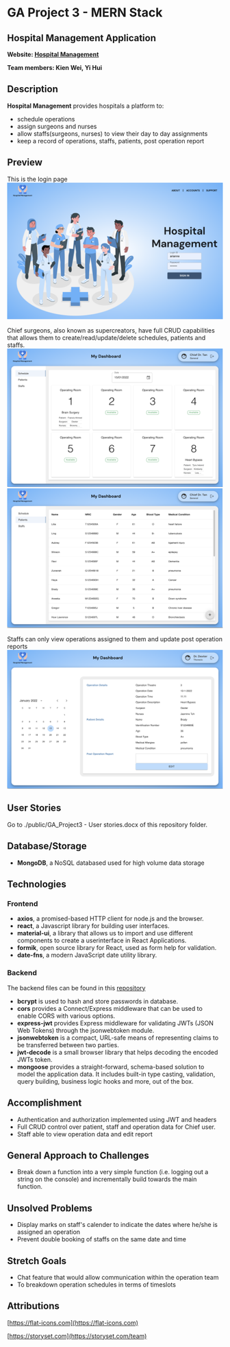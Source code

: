 # GA Project 3 - MERN Stack

## Hospital Management Application

**Website: [Hospital Management](https://hospital-management-fe.herokuapp.com/)**

**Team members: Kien Wei, Yi Hui**

## Description

**Hospital Management** provides hospitals a platform to:

- schedule operations
- assign surgeons and nurses
- allow staffs(surgeons, nurses) to view their day to day assignments
- keep a record of operations, staffs, patients, post operation report

## Preview

This is the login page
![Login Page](./public/login-page.png)

Chief surgeons, also known as supercreators, have full CRUD capabilities that allows them to create/read/update/delete schedules, patients and staffs.
![Schedule Page](./public/chief-schedule-page.png)
![Patient List Page](./public/chief-patients-page.png)

Staffs can only view operations assigned to them and update post operation reports
![Assignment Page1](./public/surgeon-page.png)

## User Stories

Go to ./public/GA_Project3 - User stories.docx of this repository folder.

## Database/Storage

- **MongoDB**, a NoSQL databased used for high volume data storage

## Technologies

### Frontend

- **axios**, a promised-based HTTP client for node.js and the browser.
- **react**, a Javascript library for building user interfaces.
- **material-ui**, a library that allows us to import and use different components to create a userinterface in React Applications.
- **formik**, open source library for React, used as form help for validation.
- **date-fns**, a modern JavaScript date utility library.

### Backend

The backend files can be found in this [repository](https://github.com/yihuitham/GA-Project3-BackEnd)

- **bcrypt** is used to hash and store passwords in database.
- **cors** provides a Connect/Express middleware that can be used to enable CORS with various options.
- **express-jwt** provides Express middleware for validating JWTs (JSON Web Tokens) through the jsonwebtoken module.
- **jsonwebtoken** is a compact, URL-safe means of representing claims to be transferred between two parties.
- **jwt-decode** is a small browser library that helps decoding the encoded JWTs token.
- **mongoose** provides a straight-forward, schema-based solution to model the application data. It includes built-in type casting, validation, query building, business logic hooks and more, out of the box.

## Accomplishment

- Authentication and authorization implemented using JWT and headers
- Full CRUD control over patient, staff and operation data for Chief user.
- Staff able to view operation data and edit report

## General Approach to Challenges

- Break down a function into a very simple function (i.e. logging out a string on the console) and incrementally build towards the main function.

## Unsolved Problems

- Display marks on staff's calender to indicate the dates where he/she is assigned an operation
- Prevent double booking of staffs on the same date and time

## Stretch Goals

- Chat feature that would allow communication within the operation team
- To breakdown operation schedules in terms of timeslots

## Attributions

[https://flat-icons.com](https://flat-icons.com)

[https://storyset.com](https://storyset.com/team)
